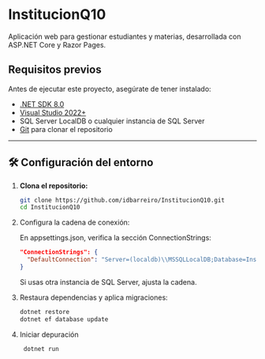 # InstitucionQ10

Aplicación web para gestionar estudiantes y materias, desarrollada con ASP.NET Core y Razor Pages.

## Requisitos previos

Antes de ejecutar este proyecto, asegúrate de tener instalado:

- [.NET SDK 8.0](https://dotnet.microsoft.com/download)
- [Visual Studio 2022+](https://visualstudio.microsoft.com/es/) 
- SQL Server LocalDB o cualquier instancia de SQL Server
- [Git](https://git-scm.com/) para clonar el repositorio

---

## 🛠️ Configuración del entorno

1. **Clona el repositorio:**

   ```bash
   git clone https://github.com/idbarreiro/InstitucionQ10.git
   cd InstitucionQ10
   
2. Configura la cadena de conexión:

      En appsettings.json, verifica la sección ConnectionStrings:

      ```json
      "ConnectionStrings": {
        "DefaultConnection": "Server=(localdb)\\MSSQLLocalDB;Database=InstitucionQ10Db;Integrated Security=True;MultipleActiveResultSets=True;"
      }
      ```
      
      Si usas otra instancia de SQL Server, ajusta la cadena.

3. Restaura dependencias y aplica migraciones:

      ```bash
      dotnet restore
      dotnet ef database update

4. Iniciar depuración
   
    ```bash
     dotnet run
